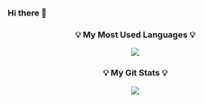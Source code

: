 ### Hi there 👋

<h3 align="center">💡 My Most Used Languages 💡</h3>
<p align="center">
  <a href="https://github.com/CLOUDoort">
    <img align="center" src="https://github-readme-stats.vercel.app/api/top-langs/?username=CLOUDoort&layout=compact&show_icons=true&show_owner=true&hide_title=true&theme=nord" />
  </a>
</p>
<h3 align="center">💡 My Git Stats 💡</h3>
<p align="center">
  <a href="https://github.com/CLOUDoort">
    <img align="center" src="https://github-readme-stats.vercel.app/api?username=CLOUDoort&hide_title=true&show_icons=true&include_all_commits=false&theme=nord" />
  </a>
</p>

<!--
**CLOUDoort/CLOUDoort** is a ✨ _special_ ✨ repository because its `README.md` (this file) appears on your GitHub profile.

Here are some ideas to get you started:

- 🔭 I’m currently working on ...
- 🌱 I’m currently learning ...
- 👯 I’m looking to collaborate on ...
- 🤔 I’m looking for help with ...
- 💬 Ask me about ...
- 📫 How to reach me: ...
- 😄 Pronouns: ...
- ⚡ Fun fact: ...
-->
